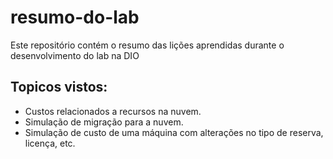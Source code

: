 # resumo-do-lab
Este repositório contém o resumo das lições aprendidas durante o desenvolvimento do lab na DIO

## Topicos vistos:

- Custos relacionados a recursos na nuvem.
- Simulação de migração para a nuvem.
- Simulação de custo de uma máquina com alterações no tipo de reserva, licença, etc.
